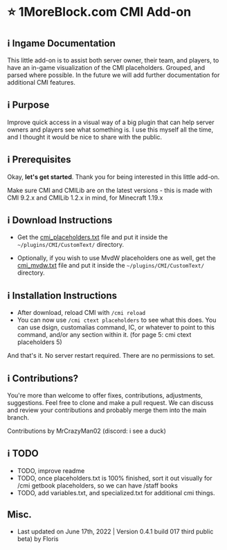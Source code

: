 # :star: 1MoreBlock.com CMI Add-on

## <g-emoji class="g-emoji" alias="information_source" fallback-src="https://github.githubassets.com/images/icons/emoji/unicode/2139.png">ℹ️</g-emoji> Ingame Documentation

This little add-on is to assist both server owner, their team, and players, to have an in-game visualization of the CMI placeholders. Grouped, and parsed where possible. In the future we will add further documentation for additional CMI features.

## <g-emoji class="g-emoji" alias="information_source" fallback-src="https://github.githubassets.com/images/icons/emoji/unicode/2139.png">ℹ️</g-emoji> Purpose

Improve quick access in a visual way of a big plugin that can help server owners and players see what something is. I use this myself all the time, and I thought it would be nice to share with the public.

## <g-emoji class="g-emoji" alias="information_source" fallback-src="https://github.githubassets.com/images/icons/emoji/unicode/2139.png">ℹ️</g-emoji> Prerequisites

Okay, **let's get started**. Thank you for being interested in this little add-on.

Make sure CMI and CMILib are on the latest versions - this is made with CMI 9.2.x and CMILib 1.2.x in mind, for Minecraft 1.19.x

## <g-emoji class="g-emoji" alias="information_source" fallback-src="https://github.githubassets.com/images/icons/emoji/unicode/2139.png">ℹ️</g-emoji> Download Instructions

- Get the [cmi_placeholders.txt](/Resources/Add-ons/ingame-docs/cmi_placeholders.txt) file and put it inside the `~/plugins/CMI/CustomText/` directory.

- Optionally, if you wish to use MvdW placeholders one as well, get the [cmi_mvdw.txt](/Resources/Add-ons/ingame-docs/cmi_mvdw.txt) file and put it inside the `~/plugins/CMI/CustomText/` directory.

## <g-emoji class="g-emoji" alias="information_source" fallback-src="https://github.githubassets.com/images/icons/emoji/unicode/2139.png">ℹ️</g-emoji> Installation Instructions

- After download, reload CMI with `/cmi reload`
- You can now use `/cmi ctext placeholders` to see what this does. You can use dsign, customalias command, IC, or whatever to point to this command, and/or any section within it. (for page 5: cmi ctext placeholders 5)

And that's it. No server restart required. There are no permissions to set.

## <g-emoji class="g-emoji" alias="information_source" fallback-src="https://github.githubassets.com/images/icons/emoji/unicode/2139.png">ℹ️</g-emoji> Contributions?

You're more than welcome to offer fixes, contributions, adjustments, suggestions. Feel free to clone and make a pull request. We can discuss and review your contributions and probably merge them into the main branch.

Contributions by MrCrazyMan02 (discord: i see a duck)

## <g-emoji class="g-emoji" alias="information_source" fallback-src="https://github.githubassets.com/images/icons/emoji/unicode/2139.png">ℹ️</g-emoji> TODO

- TODO, improve readme
- TODO, once placeholders.txt is 100% finished, sort it out visually for /cmi getbook placeholders, so we can have /staff books
- TODO, add variables.txt, and specialized.txt for additional cmi things.

## Misc.

- Last updated on June 17th, 2022 | Version 0.4.1 build 017 third public beta) by Floris

